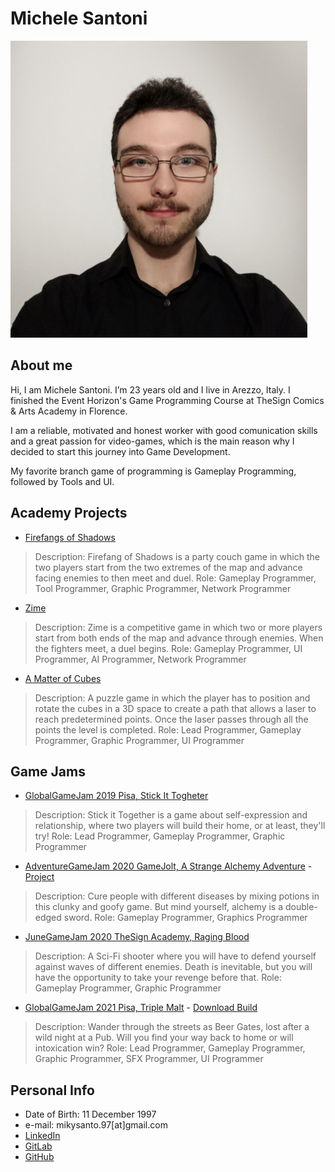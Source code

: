 # Michele Santoni

![](profile%20image.jpg)

## __About me__
Hi, I am Michele Santoni. I’m 23 years old and I live in Arezzo, Italy.
I finished the Event Horizon's Game Programming Course at TheSign Comics & Arts Academy in Florence. 

I am a reliable, motivated and honest worker with good comunication skills and a great passion for video-games, which is the main reason why I decided to start this journey into Game Development.

My favorite branch game of programming is Gameplay Programming, followed by Tools and UI.

## __Academy Projects__
- [Firefangs of Shadows](https://drive.google.com/drive/folders/1F-Zv5wijcI6mp-bbGsPmY2F0-nyGsqc3?usp=sharing)
> Description: Firefang of Shadows is a party couch game in which the two players start from the two extremes of the map and advance facing enemies to then meet and duel.
> Role: Gameplay Programmer, Tool Programmer, Graphic Programmer, Network Programmer

- [Zime](https://drive.google.com/drive/folders/1PeC_NQsKoO4FYJolgssgEmRS3bMW76kS?usp=sharing)
> Description: Zime is a competitive game in which two or more players start from both ends of the map and advance through enemies. When the fighters meet, a duel begins.
> Role: Gameplay Programmer, UI Programmer, AI Programmer, Network Programmer

- [A Matter of Cubes](https://drive.google.com/drive/folders/1qkYIkpOyymhwad26L5H6PLEyLw1k5qOr?usp=sharing)
> Description: A puzzle game in which the player has to position and rotate the cubes in a 3D space to create a path that allows a laser to reach predetermined points. Once the laser passes through all the points the level is completed.
> Role: Lead Programmer, Gameplay Programmer, Graphic Programmer, UI Programmer


## __Game Jams__
- [GlobalGameJam 2019 Pisa, Stick It Togheter](https://globalgamejam.org/2019/games/stick-it-together)
> Description: Stick it Together is a game about self-expression and relationship, where two players will build their home, or at least, they'll try!
> Role: Lead Programmer, Gameplay Programmer, Graphic Programmer

- [AdventureGameJam 2020 GameJolt, A Strange Alchemy Adventure](https://gamejolt.com/games/a_strange_alchemy_adventure/493453) - [Project](https://gitlab.com/FocaccinaMan/adventurejam2020)
> Description: Cure people with different diseases by mixing potions in this clunky and goofy game. But mind yourself, alchemy is a double-edged sword.
> Role: Gameplay Programmer, Graphics Programmer

- [JuneGameJam 2020 TheSign Academy, Raging Blood](https://drive.google.com/drive/folders/1jwvWVzINm6DuUsDpamiIVGfAgfbtvWU1?usp=sharing)
> Description: A Sci-Fi shooter where you will have to defend yourself against waves of different enemies. Death is inevitable, but you will have the opportunity to take your revenge before that.
> Role: Gameplay Programmer, Graphic Programmer

- [GlobalGameJam 2021 Pisa, Triple Malt](https://globalgamejam.org/2021/games/triple-malt-8) - [Download Build](https://drive.google.com/file/d/11U7363T0WpkTBnDqgjlF5tbNyckKBUgz/view?usp=sharing)   
> Description: Wander through the streets as Beer Gates, lost after a wild night at a Pub. Will you find your way back to home or will intoxication win?
> Role: Lead Programmer, Gameplay Programmer, Graphic Programmer, SFX Programmer, UI Programmer




## __Personal Info__
- Date of Birth: 11 December 1997
- e-mail: mikysanto.97[at]gmail.com
- [LinkedIn](https://www.linkedin.com/in/michele-santoni-dev/)
- [GitLab](https://gitlab.com/MicheleSantoni)
- [GitHub](https://github.com/CthulhusMadness)